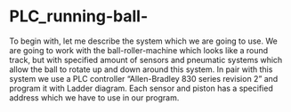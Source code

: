 # PLC_running-ball-
To begin with, let me describe the system which we are going to use. We are going to work with the ball-roller-machine which looks like a round track, but with specified amount of sensors and pneumatic systems which allow the ball to rotate up and down around this system. In pair with this system we use a PLC controller “Allen-Bradley 830 series revision 2” and program it with Ladder diagram. Each sensor and piston has a specified address which we have to use in our program.
